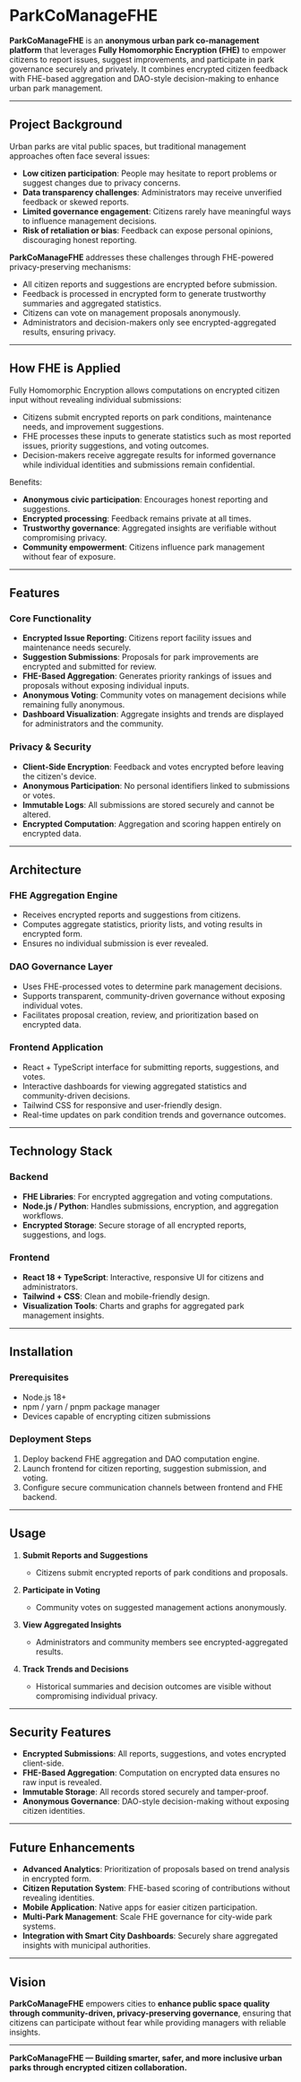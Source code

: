 # ParkCoManageFHE

**ParkCoManageFHE** is an **anonymous urban park co-management platform** that leverages **Fully Homomorphic Encryption (FHE)** to empower citizens to report issues, suggest improvements, and participate in park governance securely and privately. It combines encrypted citizen feedback with FHE-based aggregation and DAO-style decision-making to enhance urban park management.

---

## Project Background

Urban parks are vital public spaces, but traditional management approaches often face several issues:

- **Low citizen participation**: People may hesitate to report problems or suggest changes due to privacy concerns.  
- **Data transparency challenges**: Administrators may receive unverified feedback or skewed reports.  
- **Limited governance engagement**: Citizens rarely have meaningful ways to influence management decisions.  
- **Risk of retaliation or bias**: Feedback can expose personal opinions, discouraging honest reporting.

**ParkCoManageFHE** addresses these challenges through FHE-powered privacy-preserving mechanisms:

- All citizen reports and suggestions are encrypted before submission.  
- Feedback is processed in encrypted form to generate trustworthy summaries and aggregated statistics.  
- Citizens can vote on management proposals anonymously.  
- Administrators and decision-makers only see encrypted-aggregated results, ensuring privacy.

---

## How FHE is Applied

Fully Homomorphic Encryption allows computations on encrypted citizen input without revealing individual submissions:

- Citizens submit encrypted reports on park conditions, maintenance needs, and improvement suggestions.  
- FHE processes these inputs to generate statistics such as most reported issues, priority suggestions, and voting outcomes.  
- Decision-makers receive aggregate results for informed governance while individual identities and submissions remain confidential.

Benefits:

- **Anonymous civic participation**: Encourages honest reporting and suggestions.  
- **Encrypted processing**: Feedback remains private at all times.  
- **Trustworthy governance**: Aggregated insights are verifiable without compromising privacy.  
- **Community empowerment**: Citizens influence park management without fear of exposure.

---

## Features

### Core Functionality

- **Encrypted Issue Reporting**: Citizens report facility issues and maintenance needs securely.  
- **Suggestion Submissions**: Proposals for park improvements are encrypted and submitted for review.  
- **FHE-Based Aggregation**: Generates priority rankings of issues and proposals without exposing individual inputs.  
- **Anonymous Voting**: Community votes on management decisions while remaining fully anonymous.  
- **Dashboard Visualization**: Aggregate insights and trends are displayed for administrators and the community.

### Privacy & Security

- **Client-Side Encryption**: Feedback and votes encrypted before leaving the citizen's device.  
- **Anonymous Participation**: No personal identifiers linked to submissions or votes.  
- **Immutable Logs**: All submissions are stored securely and cannot be altered.  
- **Encrypted Computation**: Aggregation and scoring happen entirely on encrypted data.

---

## Architecture

### FHE Aggregation Engine

- Receives encrypted reports and suggestions from citizens.  
- Computes aggregate statistics, priority lists, and voting results in encrypted form.  
- Ensures no individual submission is ever revealed.

### DAO Governance Layer

- Uses FHE-processed votes to determine park management decisions.  
- Supports transparent, community-driven governance without exposing individual votes.  
- Facilitates proposal creation, review, and prioritization based on encrypted data.

### Frontend Application

- React + TypeScript interface for submitting reports, suggestions, and votes.  
- Interactive dashboards for viewing aggregated statistics and community-driven decisions.  
- Tailwind CSS for responsive and user-friendly design.  
- Real-time updates on park condition trends and governance outcomes.

---

## Technology Stack

### Backend

- **FHE Libraries**: For encrypted aggregation and voting computations.  
- **Node.js / Python**: Handles submissions, encryption, and aggregation workflows.  
- **Encrypted Storage**: Secure storage of all encrypted reports, suggestions, and logs.

### Frontend

- **React 18 + TypeScript**: Interactive, responsive UI for citizens and administrators.  
- **Tailwind + CSS**: Clean and mobile-friendly design.  
- **Visualization Tools**: Charts and graphs for aggregated park management insights.

---

## Installation

### Prerequisites

- Node.js 18+  
- npm / yarn / pnpm package manager  
- Devices capable of encrypting citizen submissions  

### Deployment Steps

1. Deploy backend FHE aggregation and DAO computation engine.  
2. Launch frontend for citizen reporting, suggestion submission, and voting.  
3. Configure secure communication channels between frontend and FHE backend.

---

## Usage

1. **Submit Reports and Suggestions**  
   - Citizens submit encrypted reports of park conditions and proposals.  

2. **Participate in Voting**  
   - Community votes on suggested management actions anonymously.  

3. **View Aggregated Insights**  
   - Administrators and community members see encrypted-aggregated results.  

4. **Track Trends and Decisions**  
   - Historical summaries and decision outcomes are visible without compromising individual privacy.

---

## Security Features

- **Encrypted Submissions**: All reports, suggestions, and votes encrypted client-side.  
- **FHE-Based Aggregation**: Computation on encrypted data ensures no raw input is revealed.  
- **Immutable Storage**: All records stored securely and tamper-proof.  
- **Anonymous Governance**: DAO-style decision-making without exposing citizen identities.

---

## Future Enhancements

- **Advanced Analytics**: Prioritization of proposals based on trend analysis in encrypted form.  
- **Citizen Reputation System**: FHE-based scoring of contributions without revealing identities.  
- **Mobile Application**: Native apps for easier citizen participation.  
- **Multi-Park Management**: Scale FHE governance for city-wide park systems.  
- **Integration with Smart City Dashboards**: Securely share aggregated insights with municipal authorities.

---

## Vision

**ParkCoManageFHE** empowers cities to **enhance public space quality through community-driven, privacy-preserving governance**, ensuring that citizens can participate without fear while providing managers with reliable insights.

---

**ParkCoManageFHE — Building smarter, safer, and more inclusive urban parks through encrypted citizen collaboration.**
